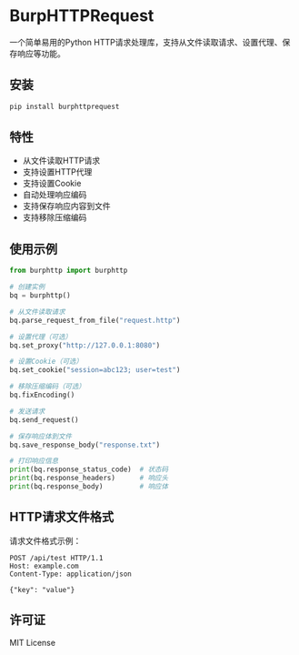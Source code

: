 # BurpHTTPRequest

一个简单易用的Python HTTP请求处理库，支持从文件读取请求、设置代理、保存响应等功能。

## 安装

```bash
pip install burphttprequest
```

## 特性

- 从文件读取HTTP请求
- 支持设置HTTP代理
- 支持设置Cookie
- 自动处理响应编码
- 支持保存响应内容到文件
- 支持移除压缩编码

## 使用示例

```python
from burphttp import burphttp

# 创建实例
bq = burphttp()

# 从文件读取请求
bq.parse_request_from_file("request.http")

# 设置代理（可选）
bq.set_proxy("http://127.0.0.1:8080")

# 设置Cookie（可选）
bq.set_cookie("session=abc123; user=test")

# 移除压缩编码（可选）
bq.fixEncoding()

# 发送请求
bq.send_request()

# 保存响应体到文件
bq.save_response_body("response.txt")

# 打印响应信息
print(bq.response_status_code)  # 状态码
print(bq.response_headers)      # 响应头
print(bq.response_body)         # 响应体
```

## HTTP请求文件格式

请求文件格式示例：

```http
POST /api/test HTTP/1.1
Host: example.com
Content-Type: application/json

{"key": "value"}
```

## 许可证

MIT License
